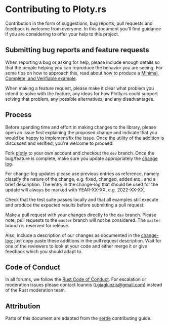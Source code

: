 # Contributing to Ploty.rs

Contribution in the form of suggestions, bug reports, pull requests and feedback is welcome from everyone. In this document
you'll find guidance if you are considering to offer your help to this project.

## Submitting bug reports and feature requests

When reporting a bug or asking for help, please include enough details so that
the people helping you can reproduce the behavior you are seeing. For some tips
on how to approach this, read about how to produce a [Minimal, Complete, and
Verifiable example].

[Minimal, Complete, and Verifiable example]: https://stackoverflow.com/help/mcve

When making a feature request, please make it clear what problem you intend to
solve with the feature, any ideas for how Plotly.rs could support solving that
problem, any possible alternatives, and any disadvantages.

## Process

Before spending time and effort in making changes to the library, please open an issue first explaining the proposed change 
and indicate that you would be happy to implement/fix the issue. Once the utility of the addition is discussed and verified,
you're welcome to proceed.

Fork [plotly](https://igiagkiozis.github.io/plotly/) to your own account and checkout the `dev` branch. Once the bug/feature is complete, make sure you update 
appropriately the [change log](CHANGELOG.md). 

For change-log updates please use previous entries as reference, namely classify
the nature of the change, e.g. fixed, changed, added etc., and a brief description. The entry in the change-log that should be
used for the update will always be marked with YEAR-XX-XX, e.g. 2022-XX-XX.

Check that the test suite passes locally and that all examples still execute and produce the expected results before submitting a pull request.

Make a pull request with your changes directly to the `dev` branch. Please note, pull requests to the `master` branch will not
be considered. The `master` branch is reserved for release.


Also, include a description of our changes as documented in the 
[change-log](CHANGELOG.md); just copy paste these additions in the pull request description. Wait for one of the reviewers 
to look at your code and either merge it or give feedback which you should adapt to.

## Code of Conduct

In all forums, we follow the [Rust Code of Conduct]. For escalation or moderation issues please contact Ioannis (i.giagkiozis@gmail.com) instead of the Rust moderation team.

[Rust Code of Conduct]: https://www.rust-lang.org/conduct.html

## Attribution

Parts of this document are adapted from the [serde](https://github.com/serde-rs/serde) contributing guide.